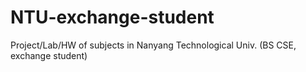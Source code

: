 # NTU-exchange-student
Project/Lab/HW of subjects in Nanyang Technological Univ. (BS CSE, exchange student)
